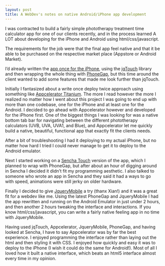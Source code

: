 ```yaml
---
layout: post
title: A WebDev's notes on native Android/iPhone app development
---
```


I was contracted to build a fairly simple phototherapy treatment time
calculator app for one of our clients recently, and in the process
learned A LOT about developing for the iPhone and Android using
html/css/javascript.

The requirements for the job were that the final app feel native and
that it be able to be purchased on the respective market place (Appstore
or Android Market).

I’d already written the [app once for the
iPhone](http://itunes.apple.com/us/app/daavlin-phototherapy-dose/id386168638?mt=8),
using the [jqTouch](http://www.jqtouch.com/) library and then wrapping
the whole thing with [PhoneGap](http://www.phonegap.com/), but this time
around the client wanted to add some features that made me look further
than jqTouch.

Initially I fantasized about a write once deploy twice approach using
something like [Appcelerator
Titanium](http://www.appcelerator.com/products/titanium-mobile-application-development/).
The more I read however the more I realized no matter how I went about
this project I was going to end up with more than one codebase, one for
the iPhone and at least one for the Android. I decided to go ahead with
Appcelerator however and developed for the iPhone first. One of the
biggest things I was looking for was a native bottom tab bar for
navigating between the different phototherapy calculators (<span
class="caps">UVB</span>, <span class="caps">UVA</span>, UVA1, and Blue),
and Appcelerator let me quickly build a native, beautiful, functional
app that exactly fit the clients needs.

After a bit of troubleshooting I had it deploying to my actual iPhone,
but no matter how hard I tried I could never manage to get it to deploy
to the Android emulator.

Next I started working on a [Sencha
Touch](http://www.sencha.com/products/touch/) version of the app, which
I planned to wrap with PhoneGap, but after about an hour of digging
around in Sencha I decided it didn’t fit my programming aesthetic. I
also talked to someone who wrote an app in Sencha and they said it had a
ways to go with speed, animations were still jerky on older hardware.

Finally I decided to give [JqueryMobile](http://jquerymobile.com/) a try
(thanx Xian!) and it was a great fit for a webdev like me. Using the
latest PhoneGap and JqueryMobile I had the app rewritten and running on
the Android Emulator in just under 2 hours, and then another 2 hours
tweaking the interface and interactions. If you know
html/css/javascript, you can write a fairly native feeling app in no
time with JqueryMobile.

Having used jqTouch, Appcelerator, JqueryMobile, PhoneGap, and having
looked at Sencha, I have to say Appcelerator was by far the best
experience. I enjoyed programming the interface rather than laying out
the html and then styling it with <span class="caps">CSS</span>. I
enjoyed how quickly and easy it was to deploy to the iPhone (I wish it
could do the same for Android!). Most of all I loved how it built a
native interface, which beats an html5 interface almost every time in my
opinion.
